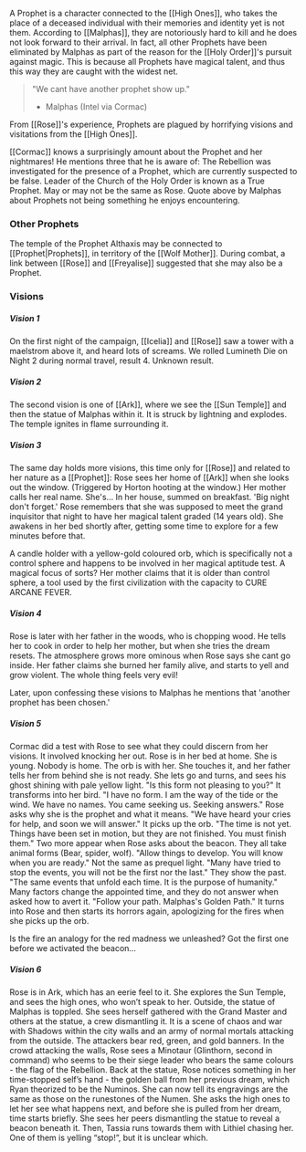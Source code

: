 A Prophet is a character connected to the [[High Ones]], who takes the place of a deceased individual with their memories and identity yet is not them. According to [[Malphas]], they are notoriously hard to kill and he does not look forward to their arrival. In fact, all other Prophets have been eliminated by Malphas as part of the reason for the [[Holy Order]]'s pursuit against magic. This is because all Prophets have magical talent, and thus this way they are caught with the widest net.

> "We cant have another prophet show up."
> 	- Malphas (Intel via Cormac)

From [[Rose]]'s experience, Prophets are plagued by horrifying visions and visitations from the [[High Ones]]. 

[[Cormac]] knows a surprisingly amount about the Prophet and her nightmares!
He mentions three that he is aware of:
The Rebellion was investigated for the presence of a Prophet, which are currently suspected to be false.
Leader of the Church of the Holy Order is known as a True Prophet. May or may not be the same as Rose.
Quote above by Malphas about Prophets not being something he enjoys encountering.

### Other Prophets
The temple of the Prophet Althaxis may be connected to [[Prophet|Prophets]], in territory of the [[Wolf Mother]]. 
During combat, a link between [[Rose]] and [[Freyalise]] suggested that she may also be a Prophet.


### Visions
##### Vision 1
On the first night of the campaign, [[Icelia]] and [[Rose]] saw a tower with a maelstrom above it, and heard lots of screams.
We rolled Lumineth Die on Night 2 during normal travel, result 4. Unknown result.

##### Vision 2
The second vision is one of [[Ark]], where we see the [[Sun Temple]] and then the statue of Malphas within it. It is struck by lightning and explodes. The temple ignites in flame surrounding it.

##### Vision 3
The same day holds more visions, this time only for [[Rose]] and related to her nature as a [[Prophet]]:
Rose sees her home of [[Ark]] when she looks out the window. (Triggered by Horton hooting at the window.) Her mother calls her real name. She's... In her house, summed on breakfast. 'Big night don't forget.' Rose remembers that she was supposed to meet the grand inquisitor that night to have her magical talent graded (14 years old). She awakens in her bed shortly after, getting some time to explore for a few minutes before that.

A candle holder with a yellow-gold coloured orb, which is specifically not a control sphere and happens to be involved in her magical aptitude test. A magical focus of sorts? Her mother claims that it is older than control sphere, a tool used by the first civilization with the capacity to CURE ARCANE FEVER.

##### Vision 4
Rose is later with her father in the woods, who is chopping wood. He tells her to cook in order to help her mother, but when she tries the dream resets. The atmosphere grows more ominous when Rose says she cant go inside. Her father claims she burned her family alive, and starts to yell and grow violent. The whole thing feels very evil!

Later, upon confessing these visions to Malphas he mentions that 'another prophet has been chosen.'

##### Vision 5
Cormac did a test with Rose to see what they could discern from her visions. It involved knocking her out.
Rose is in her bed at home. She is young. Nobody is home. The orb is with her. She touches it, and her father tells her from behind she is not ready. She lets go and turns, and sees his ghost shining with pale yellow light. "Is this form not pleasing to you?" It transforms into her bird. "I have no form. I am the way of the tide or the wind. We have no names. You came seeking us. Seeking answers." Rose asks why she is the prophet and what it means. "We have heard your cries for help, and soon we will answer." It picks up the orb. "The time is not yet. Things have been set in motion, but they are not finished. You must finish them." Two more appear when Rose asks about the beacon. They all take animal forms (Bear, spider, wolf). "Allow things to develop. You will know when you are ready." Not the same as prequel light. "Many have tried to stop the events, you will not be the first nor the last." They show the past. "The same events that unfold each time. It is the purpose of humanity." Many factors change the appointed time, and they do not answer when asked how to avert it. "Follow your path. Malphas's Golden Path." It turns into Rose and then starts its horrors again, apologizing for the fires when she picks up the orb. 

Is the fire an analogy for the red madness we unleashed? Got the first one before we activated the beacon...

##### Vision 6
Rose is in Ark, which has an eerie feel to it. She explores the Sun Temple, and sees the high ones, who won’t speak to her. Outside, the statue of Malphas is toppled. She sees herself gathered with the Grand Master and others at the statue, a crew dismantling it. It is a scene of chaos and war with Shadows within the city walls and an army of normal mortals attacking from the outside. The attackers bear red, green, and gold banners. In the crowd attacking the walls, Rose sees a Minotaur (Glinthorn, second in command) who seems to be their siege leader who bears the same colours - the flag of the Rebellion. Back at the statue, Rose notices something in her time-stopped self’s hand - the golden ball from her previous dream, which Ryan theorized to be the Numinos. She can now tell its engravings are the same as those on the runestones of the Numen. She asks the high ones to let her see what happens next, and before she is pulled from her dream, time starts briefly. She sees her peers dismantling the statue to reveal a beacon beneath it. Then, Tassia runs towards them with Lithiel chasing her. One of them is yelling “stop!”, but it is unclear which. 